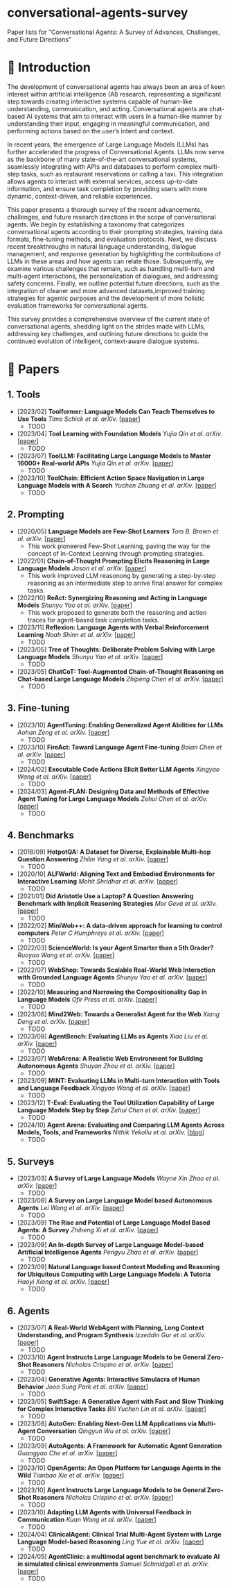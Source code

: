# conversational-agents-survey
Paper lists for "Conversational Agents: A Survey of Advances, Challenges, and Future Directions"

# 💫 Introduction
The development of conversational agents has always been an area of keen interest within artificial intelligence (AI) research, representing a significant step towards creating interactive systems capable of human-like understanding, communication, and acting. Conversational agents are chat-based AI systems that aim to interact with users in a human-like manner by understanding their input, engaging in meaningful communication, and performing actions based on the user’s intent and context.

In recent years, the emergence of Large Language Models (LLMs) has further accelerated the progress of Conversational Agents. LLMs now serve as the backbone of many state-of-the-art conversational systems, seamlessly integrating with APIs and databases to perform complex multi-step tasks, such as restaurant reservations or calling a taxi. This integration allows agents to interact with external services, access up-to-date information, and ensure task completion by providing users with more dynamic, context-driven, and reliable experiences.

This paper presents a thorough survey of the recent advancements, challenges, and future research directions in the scope of conversational agents. We begin by establishing a taxonomy that categorizes conversational agents according to their prompting strategies, training data formats, fine-tuning methods, and evaluation protocols. Next, we discuss recent breakthroughs in natural language understanding, dialogue management, and response generation by highlighting the contributions of LLMs in these areas and how agents can relate those. Subsequently, we examine various challenges that remain, such as handling multi-turn and multi-agent interactions, the personalization of dialogues, and addressing safety concerns. Finally, we outline potential future directions, such as the integration of cleaner and more advanced datasets,improved training strategies for agentic purposes and the development of more holistic evaluation frameworks for conversational agents.

This survey provides a comprehensive overview of the current state of conversational agents, shedding light on the strides made with LLMs, addressing key challenges, and outlining future directions to guide the continued evolution of intelligent, context-aware dialogue systems.

# 📝 Papers

## 1. Tools
- [2023/02] **Toolformer: Language Models Can Teach Themselves to Use Tools** *Timo Schick et al. arXiv.* [[paper](https://arxiv.org/abs/2302.04761)]
  - TODO
- [2023/04] **Tool Learning with Foundation Models** *Yujia Qin et al. arXiv.* [[paper](https://arxiv.org/abs/2304.08354)]
  - TODO
- [2023/07] **ToolLLM: Facilitating Large Language Models to Master 16000+ Real-world APIs** *Yujia Qin et al. arXiv.* [[paper](https://arxiv.org/abs/2307.16789)]
  - TODO
- [2023/10] **ToolChain: Efficient Action Space Navigation in Large Language Models with A Search** *Yuchen Zhuang et al. arXiv.* [[paper](https://arxiv.org/abs/2310.13227)]
  - TODO

## 2. Prompting
- [2020/05] **Language Models are Few-Shot Learners** *Tom B. Brown et al. arXiv.* [[paper](https://arxiv.org/abs/2005.14165)]
  - This work pioneered Few-Shot Learning, paving the way for the concept of In-Context Learning through prompting strategies.
- [2022/01] **Chain-of-Thought Prompting Elicits Reasoning in Large Language Models** *Jason et al. arXiv.* [[paper](https://arxiv.org/abs/2201.11903)]
  - This work improved LLM reasonong by generating a step-by-step reasoning as an intermediate step to arrive final answer for complex tasks.
- [2022/10] **ReAct: Synergizing Reasoning and Acting in Language Models** *Shunyu Yao et al. arXiv.* [[paper](https://arxiv.org/abs/2210.03629)]
  - This work proposed to generate both the reasoning and action traces for agent-based task completion tasks.
- [2023/11] **Reflexion: Language Agents with Verbal Reinforcement Learning** *Noah Shinn et al. arXiv.* [[paper](https://arxiv.org/abs/2303.11366)]
  - TODO
- [2023/05] **Tree of Thoughts: Deliberate Problem Solving with Large Language Models** *Shunyu Yao et al. arXiv.* [[paper](https://arxiv.org/abs/2305.10601)]
  - TODO
- [2023/05] **ChatCoT: Tool-Augmented Chain-of-Thought Reasoning on Chat-based Large Language Models** *Zhipeng Chen et al. arXiv.* [[paper](https://arxiv.org/abs/2305.14323)]
  - TODO

## 3. Fine-tuning
- [2023/10] **AgentTuning: Enabling Generalized Agent Abilities for LLMs** *Aohan Zeng et al. arXiv.* [[paper](https://arxiv.org/abs/2310.12823)]
  - TODO
- [2023/10] **FireAct: Toward Language Agent Fine-tuning** *Baian Chen et al. arXiv.* [[paper](https://arxiv.org/abs/2310.05915)]
  - TODO
- [2024/02] **Executable Code Actions Elicit Better LLM Agents** *Xingyao Wang et al. arXiv.* [[paper](https://arxiv.org/abs/2402.01030)]
  - TODO
- [2024/03] **Agent-FLAN: Designing Data and Methods of Effective Agent Tuning for Large Language Models** *Zehui Chen et al. arXiv.* [[paper](https://arxiv.org/abs/2403.12881)]
  - TODO

## 4. Benchmarks
- [2018/09] **HotpotQA: A Dataset for Diverse, Explainable Multi-hop Question Answering** *Zhilin Yang et al. arXiv.* [[paper](https://arxiv.org/abs/1809.09600)]
  - TODO
- [2020/10] **ALFWorld: Aligning Text and Embodied Environments for Interactive Learning** *Mohit Shridhar et al. arXiv.* [[paper](https://arxiv.org/abs/2010.03768)]
  - TODO
- [2021/01] **Did Aristotle Use a Laptop? A Question Answering Benchmark with Implicit Reasoning Strategies** *Mor Geva et al. arXiv.* [[paper](https://arxiv.org/abs/2101.02235)]
  - TODO
- [2022/02] **MiniWob++: A data-driven approach for learning to control computers** *Peter C Humphreys et al. arXiv.* [[paper](https://arxiv.org/abs/2202.08137)]
  - TODO
- [2022/03] **ScienceWorld: Is your Agent Smarter than a 5th Grader?** *Ruoyao Wang et al. arXiv.* [[paper](https://arxiv.org/abs/2203.07540)]
  - TODO
- [2022/07] **WebShop: Towards Scalable Real-World Web Interaction with Grounded Language Agents** *Shunyu Yao et al. arXiv.* [[paper](https://arxiv.org/abs/2207.01206)]
  - TODO
- [2022/10] **Measuring and Narrowing the Compositionality Gap in Language Models** *Ofir Press et al. arXiv.* [[paper](https://arxiv.org/abs/2210.03350)]
  - TODO
- [2023/06] **Mind2Web: Towards a Generalist Agent for the Web** *Xiang Deng et al. arXiv.* [[paper](https://arxiv.org/abs/2306.06070)]
  - TODO
- [2023/08] **AgentBench: Evaluating LLMs as Agents** *Xiao Liu et al. arXiv.* [[paper](https://arxiv.org/abs/2308.03688)]
  - TODO
- [2023/07] **WebArena: A Realistic Web Environment for Building Autonomous Agents** *Shuyan Zhou et al. arXiv.* [[paper](https://arxiv.org/abs/2307.13854)]
  - TODO
- [2023/09] **MINT: Evaluating LLMs in Multi-turn Interaction with Tools and Language Feedback** *Xingyao Wang et al. arXiv.* [[paper](https://arxiv.org/abs/2309.10691)]
  - TODO
- [2023/12] **T-Eval: Evaluating the Tool Utilization Capability of Large Language Models Step by Step** *Zehui Chen et al. arXiv.* [[paper](https://arxiv.org/abs/2312.14033)]
  - TODO
- [2024/10] **Agent Arena: Evaluating and Comparing LLM Agents Across Models, Tools, and Frameworks** *Nithik Yekollu et al. arXiv.* [[blog](https://gorilla.cs.berkeley.edu/blogs/14_agent_arena.html)]
  - TODO

## 5. Surveys
- [2023/03] **A Survey of Large Language Models** *Wayne Xin Zhao et al. arXiv.* [[paper](https://arxiv.org/abs/2303.18223)]
  - TODO
- [2023/08] **A Survey on Large Language Model based Autonomous Agents** *Lei Wang et al. arXiv.* [[paper](https://arxiv.org/abs/2308.11432)]
  - TODO
- [2023/09] **The Rise and Potential of Large Language Model Based Agents: A Survey** *Zhiheng Xi et al. arXiv.* [[paper](https://arxiv.org/abs/2309.07864)]
  - TODO
- [2023/09] **An In-depth Survey of Large Language Model-based Artificial Intelligence Agents** *Pengyu Zhao et al. arXiv.* [[paper](https://arxiv.org/abs/2309.14365)]
  - TODO
- [2023/09] **Natural Language based Context Modeling and Reasoning for Ubiquitous Computing with Large Language Models: A Tutoria** *Haoyi Xiong et al. arXiv.* [[paper](https://arxiv.org/abs/2309.15074)]
  - TODO

## 6. Agents
- [2023/07] **A Real-World WebAgent with Planning, Long Context Understanding, and Program Synthesis** *Izzeddin Gur et al. arXiv.* [[paper](https://arxiv.org/abs/2307.12856)]
  - TODO
- [2023/10] **Agent Instructs Large Language Models to be General Zero-Shot Reasoners** *Nicholas Crispino et al. arXiv.* [[paper](https://arxiv.org/abs/2310.03710)]
  - TODO
- [2023/04] **Generative Agents: Interactive Simulacra of Human Behavior** *Joon Sung Park et al. arXiv.* [[paper](https://arxiv.org/abs/2304.03442)]
  - TODO
- [2023/05] **SwiftSage: A Generative Agent with Fast and Slow Thinking for Complex Interactive Tasks** *Bill Yuchen Lin et al. arXiv.* [[paper](https://arxiv.org/abs/2305.17390)]
  - TODO
- [2023/08] **AutoGen: Enabling Next-Gen LLM Applications via Multi-Agent Conversation** *Qingyun Wu et al. arXiv.* [[paper](https://arxiv.org/abs/2308.08155)]
  - TODO
- [2023/09] **AutoAgents: A Framework for Automatic Agent Generation** *Guangyao Che et al. arXiv.* [[paper](https://arxiv.org/abs/2309.17288)]
  - TODO
- [2023/10] **OpenAgents: An Open Platform for Language Agents in the Wild** *Tianbao Xie et al. arXiv.* [[paper](https://arxiv.org/abs/2310.10634)]
  - TODO
- [2023/10] **Agent Instructs Large Language Models to be General Zero-Shot Reasoners** *Nicholas Crispino et al. arXiv.* [[paper](https://arxiv.org/abs/2310.03710)]
  - TODO
- [2023/10] **Adapting LLM Agents with Universal Feedback in Communication** *Kuan Wang et al. arXiv.* [[paper](https://arxiv.org/abs/2310.01444)]
  - TODO
- [2024/04] **ClinicalAgent: Clinical Trial Multi-Agent System with Large Language Model-based Reasoning** *Ling Yue et al. arXiv.* [[paper](https://arxiv.org/abs/2404.14777)]
  - TODO
- [2024/05] **AgentClinic: a multimodal agent benchmark to evaluate AI in simulated clinical environments** *Samuel Schmidgall et al. arXiv.* [[paper](https://arxiv.org/abs/2405.07960)]
  - TODO
